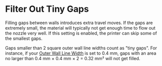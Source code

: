 Filter Out Tiny Gaps
====
Filling gaps between walls introduces extra travel moves. If the gaps are extremely small, the material will typically not get enough time to flow out the nozzle very well. If this setting is enabled, the printer can skip some of the smallest gaps.

Gaps smaller than 2 square outer wall line widths count as "tiny gaps". For instance, if your [Outer Wall Line Width](../resolution/wall_line_width_0.md) is set to 0.4 mm, gaps with an area no larger than 0.4 mm × 0.4 mm × 2 = 0.32 mm² will not get filled.